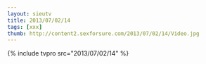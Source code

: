 ```yaml
--- 
layout: sieutv
title: 2013/07/02/14
tags: [xxx]
thumb: http://content2.sexforsure.com/2013/07/02/14/Video.jpg
---
```

{% include tvpro src="2013/07/02/14" %} 
